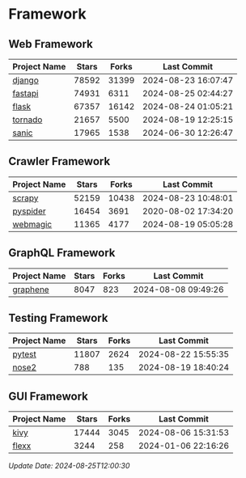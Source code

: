 # Framework

## Web Framework
| Project Name | Stars | Forks | Last Commit |
| ------------ | ----- | ----- | ----------- |
| [django](https://github.com/django/django) | 78592 | 31399 | 2024-08-23 16:07:47 |
| [fastapi](https://github.com/fastapi/fastapi) | 74931 | 6311 | 2024-08-25 02:44:27 |
| [flask](https://github.com/pallets/flask) | 67357 | 16142 | 2024-08-24 01:05:21 |
| [tornado](https://github.com/tornadoweb/tornado) | 21657 | 5500 | 2024-08-19 12:25:15 |
| [sanic](https://github.com/sanic-org/sanic) | 17965 | 1538 | 2024-06-30 12:26:47 |

## Crawler Framework
| Project Name | Stars | Forks | Last Commit |
| ------------ | ----- | ----- | ----------- |
| [scrapy](https://github.com/scrapy/scrapy) | 52159 | 10438 | 2024-08-23 10:48:01 |
| [pyspider](https://github.com/binux/pyspider) | 16454 | 3691 | 2020-08-02 17:34:20 |
| [webmagic](https://github.com/code4craft/webmagic) | 11365 | 4177 | 2024-08-19 05:05:28 |

## GraphQL Framework
| Project Name | Stars | Forks | Last Commit |
| ------------ | ----- | ----- | ----------- |
| [graphene](https://github.com/graphql-python/graphene) | 8047 | 823 | 2024-08-08 09:49:26 |

## Testing Framework
| Project Name | Stars | Forks | Last Commit |
| ------------ | ----- | ----- | ----------- |
| [pytest](https://github.com/pytest-dev/pytest) | 11807 | 2624 | 2024-08-22 15:55:35 |
| [nose2](https://github.com/nose-devs/nose2) | 788 | 135 | 2024-08-19 18:40:24 |

## GUI Framework
| Project Name | Stars | Forks | Last Commit |
| ------------ | ----- | ----- | ----------- |
| [kivy](https://github.com/kivy/kivy) | 17444 | 3045 | 2024-08-06 15:31:53 |
| [flexx](https://github.com/flexxui/flexx) | 3244 | 258 | 2024-01-06 22:16:26 |

*Update Date: 2024-08-25T12:00:30*